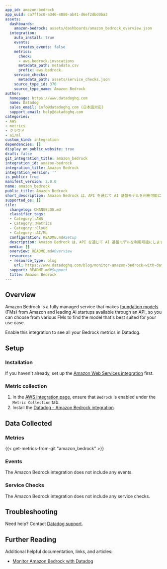 ```yaml
---
app_id: amazon-bedrock
app_uuid: ca7ffbc0-a346-4880-ab41-d6ef2dbd0ba3
assets:
  dashboards:
    amazon-bedrock: assets/dashboards/amazon_bedrock_overview.json
  integration:
    auto_install: true
    events:
      creates_events: false
    metrics:
      check:
      - aws.bedrock.invocations
      metadata_path: metadata.csv
      prefix: aws.bedrock.
    service_checks:
      metadata_path: assets/service_checks.json
    source_type_id: 370
    source_type_name: Amazon Bedrock
author:
  homepage: https://www.datadoghq.com
  name: Datadog
  sales_email: info@datadoghq.com (日本語対応)
  support_email: help@datadoghq.com
categories:
- AWS
- metrics
- クラウド
- ai/ml
custom_kind: integration
dependencies: []
display_on_public_website: true
draft: false
git_integration_title: amazon_bedrock
integration_id: amazon-bedrock
integration_title: Amazon Bedrock
integration_version: ''
is_public: true
manifest_version: 2.0.0
name: amazon_bedrock
public_title: Amazon Bedrock
short_description: Amazon Bedrock は、API を通じて AI 基盤モデルを利用可能にします。
supported_os: []
tile:
  changelog: CHANGELOG.md
  classifier_tags:
  - Category::AWS
  - Category::Metrics
  - Category::Cloud
  - Category::AI/ML
  configuration: README.md#Setup
  description: Amazon Bedrock は、API を通じて AI 基盤モデルを利用可能にします。
  media: []
  overview: README.md#Overview
  resources:
  - resource_type: blog
    url: https://www.datadoghq.com/blog/monitor-amazon-bedrock-with-datadog/
  support: README.md#Support
  title: Amazon Bedrock
---
```


<!--  SOURCED FROM https://github.com/DataDog/integrations-internal-core -->
## Overview

Amazon Bedrock is a fully managed service that makes [foundation models][1] (FMs) from Amazon and leading AI
startups available through an API, so you can choose from various FMs to find the model that's best
suited for your use case.

Enable this integration to see all your Bedrock metrics in Datadog.

## Setup

### Installation

If you haven't already, set up the [Amazon Web Services integration][2] first.

### Metric collection

1. In the [AWS integration page][3], ensure that `Bedrock` is enabled under the `Metric Collection` tab.
2. Install the [Datadog - Amazon Bedrock integration][4].

## Data Collected

### Metrics
{{< get-metrics-from-git "amazon_bedrock" >}}


### Events

The Amazon Bedrock integration does not include any events.

### Service Checks

The Amazon Bedrock integration does not include any service checks.

## Troubleshooting

Need help? Contact [Datadog support][6].

## Further Reading

Additional helpful documentation, links, and articles:

- [Monitor Amazon Bedrock with Datadog][7]

[1]: https://aws.amazon.com/what-is/foundation-models/
[2]: https://docs.datadoghq.com/ja/integrations/amazon_web_services/
[3]: https://app.datadoghq.com/integrations/amazon-web-services
[4]: https://app.datadoghq.com/integrations/amazon-bedrock
[5]: https://github.com/DataDog/integrations-internal-core/blob/main/amazon_bedrock/metadata.csv
[6]: https://docs.datadoghq.com/ja/help/
[7]: https://www.datadoghq.com/blog/monitor-amazon-bedrock-with-datadog/